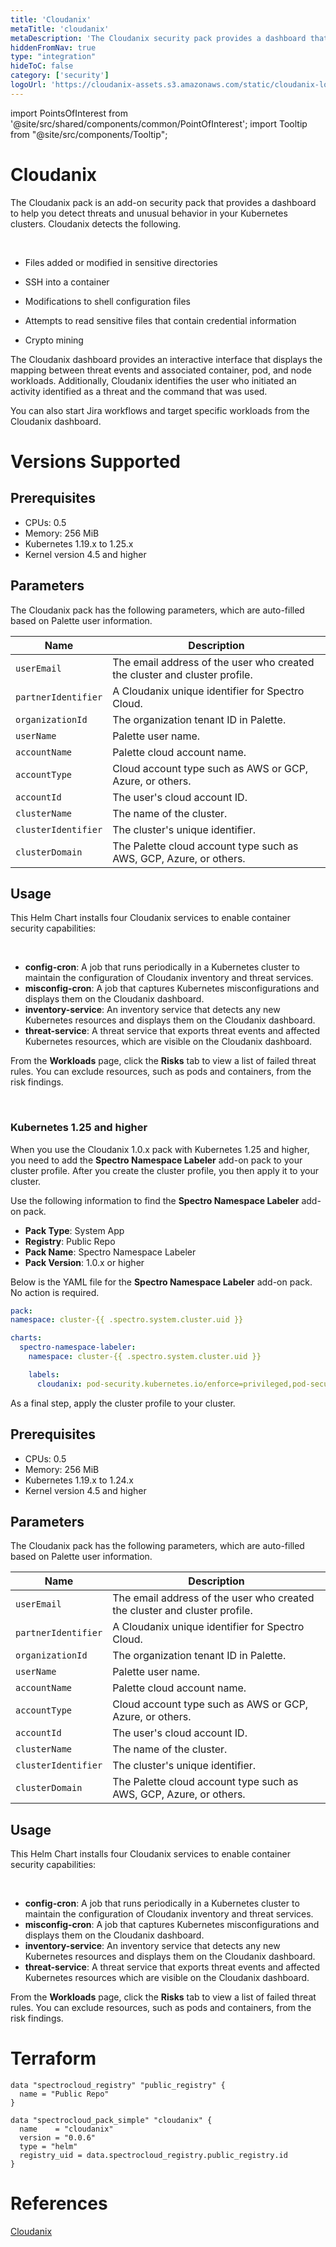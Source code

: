 ```yaml
---
title: 'Cloudanix'
metaTitle: 'cloudanix'
metaDescription: 'The Cloudanix security pack provides a dashboard that displays threats and unusual behavior in Kubernetes containers in Palette' 
hiddenFromNav: true
type: "integration"
hideToC: false
category: ['security']
logoUrl: 'https://cloudanix-assets.s3.amazonaws.com/static/cloudanix-logo-p.png'
---
```





import PointsOfInterest from '@site/src/shared/components/common/PointOfInterest';
import Tooltip from "@site/src/components/Tooltip";

# Cloudanix

The Cloudanix pack is an add-on security pack that provides a dashboard to help you detect threats and unusual behavior in your Kubernetes clusters. Cloudanix detects the following.

<br />

- Files added or modified in sensitive directories


- SSH into a container 


- Modifications to shell configuration files


- Attempts to read sensitive files that contain credential information


- Crypto mining

The Cloudanix dashboard provides an interactive interface that displays the mapping between threat events and associated container, pod, and node workloads. Additionally, Cloudanix identifies the user who initiated an activity  identified as a threat and the command that was used.

You can also start Jira workflows and target specific workloads from the Cloudanix dashboard. 

# Versions Supported

<Tabs>

<TabItem value="1.0.x" label="1.0.x">

## Prerequisites

- CPUs: 0.5
- Memory: 256 MiB
- Kubernetes 1.19.x to 1.25.x
- Kernel version 4.5 and higher

## Parameters

The Cloudanix pack has the following parameters, which are auto-filled based on Palette user information.

| Name | Description |
| --- | --- |
| ``userEmail`` | The email address of the user who created the cluster and cluster profile. |
| ``partnerIdentifier`` | A Cloudanix unique identifier for Spectro Cloud. |
| ``organizationId`` | The organization tenant ID in Palette. |
| ``userName`` | Palette user name. |
| ``accountName`` | Palette cloud account name. |
| ``accountType`` | Cloud account type such as AWS or GCP, Azure, or others. |
| ``accountId`` | The user's cloud account ID. |
| ``clusterName`` | The name of the cluster. |
| ``clusterIdentifier`` | The cluster's unique identifier. |
| ``clusterDomain`` | The Palette cloud account type such as AWS, GCP, Azure, or others. |

## Usage

This Helm Chart installs four Cloudanix services to enable container security capabilities:

<br/>

- **config-cron**: A job that runs periodically in a Kubernetes cluster to maintain the configuration of Cloudanix inventory and threat services.
- **misconfig-cron**: A job that captures Kubernetes misconfigurations and displays them on the Cloudanix dashboard.
- **inventory-service**: An inventory service that detects any new Kubernetes resources and displays them on the Cloudanix dashboard.
- **threat-service**: A threat service that exports threat events and affected Kubernetes resources, which are visible on the Cloudanix dashboard.



From the **Workloads** page, click the **Risks** tab to view a list of failed threat rules. You can exclude resources, such as pods and containers, from the risk findings.

<br />

### Kubernetes 1.25 and higher

When you use the Cloudanix 1.0.x pack with Kubernetes 1.25 and higher, you need to add the **Spectro Namespace Labeler** add-on pack to your cluster profile. After you create the cluster profile, you then apply it to your cluster. 

Use the following information to find the **Spectro Namespace Labeler** add-on pack.

- **Pack Type**: System App
- **Registry**: Public Repo
- **Pack Name**: Spectro Namespace Labeler
- **Pack Version**: 1.0.x or higher


Below is the YAML file for the **Spectro Namespace Labeler** add-on pack. No action is required.
<br />

  ```yaml
  pack:
  namespace: cluster-{{ .spectro.system.cluster.uid }}

  charts:
    spectro-namespace-labeler:
      namespace: cluster-{{ .spectro.system.cluster.uid }}

      labels:
        cloudanix: pod-security.kubernetes.io/enforce=privileged,pod-security.kubernetes.io/enforce-version=v1.26
  ```

As a final step, apply the cluster profile to your cluster.

</TabItem>

<TabItem value="0.0.x" label="0.0.x">

## Prerequisites

- CPUs: 0.5
- Memory: 256 MiB
- Kubernetes 1.19.x to 1.24.x
- Kernel version 4.5 and higher

## Parameters

The Cloudanix pack has the following parameters, which are auto-filled based on Palette user information.

| Name | Description |
| --- | --- |
| ``userEmail`` | The email address of the user who created the cluster and cluster profile. |
| ``partnerIdentifier`` | A Cloudanix unique identifier for Spectro Cloud. |
| ``organizationId`` | The organization tenant ID in Palette. |
| ``userName`` | Palette user name. |
| ``accountName`` | Palette cloud account name. |
| ``accountType`` | Cloud account type such as AWS or GCP, Azure, or others. |
| ``accountId`` | The user's cloud account ID. |
| ``clusterName`` | The name of the cluster. |
| ``clusterIdentifier`` | The cluster's unique identifier. |
| ``clusterDomain`` | The Palette cloud account type such as AWS, GCP, Azure, or others. |

## Usage

This Helm Chart installs four Cloudanix services to enable container security capabilities:

<br/>

- **config-cron**: A job that runs periodically in a Kubernetes cluster to maintain the configuration of Cloudanix inventory and threat services.
- **misconfig-cron**: A job that captures Kubernetes misconfigurations and displays them on the Cloudanix dashboard.
- **inventory-service**: An inventory service that detects any new Kubernetes resources and displays them on the Cloudanix dashboard.
- **threat-service**: A threat service that exports threat events and affected Kubernetes resources which are visible on the Cloudanix dashboard.

From the **Workloads** page, click the **Risks** tab to view a list of failed threat rules. You can exclude resources, such as pods and containers, from the risk findings.

</TabItem>

</Tabs>

# Terraform

``` hcl
data "spectrocloud_registry" "public_registry" {
  name = "Public Repo"
}

data "spectrocloud_pack_simple" "cloudanix" {
  name    = "cloudanix"
  version = "0.0.6"
  type = "helm"
  registry_uid = data.spectrocloud_registry.public_registry.id
}
```

# References

[Cloudanix](https://docs.cloudanix.com/introduction)

<br/>

<br />

<br/>


<br />
<br />






